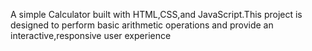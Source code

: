 A simple Calculator built with HTML,CSS,and JavaScript.This project is designed to perform  basic arithmetic operations and provide an interactive,responsive user experience
